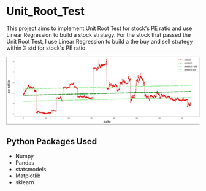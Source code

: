 # Unit_Root_Test
This project aims to implement Unit Root Test for stock's PE ratio and use Linear Regression to build a stock strategy.
For the stock that passed the Unit Root Test, I use Linear Regression to build a the buy and sell strategy within X std for stock's PE ratio.

![alt text](https://github.com/yueeeeeee87/Unit_Root_Test/blob/main/unitroot.jpg?raw=true)


## Python Packages Used
* Numpy
* Pandas
* statsmodels
* Matplotlib
* sklearn
